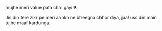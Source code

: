
mujhe meri value pata chal gayi 💔.




Jis din tere zikr pe meri aankh ne bheegna chhor diya,
jaa! uss din main tujhe maaf kardunga.
